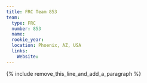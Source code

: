 ```yaml
---
title: FRC Team 853
team:
  type: FRC
  number: 853
  name:
  rookie_year:
  location: Phoenix, AZ, USA
  links:
    Website:
---
```


{% include remove_this_line_and_add_a_paragraph %}